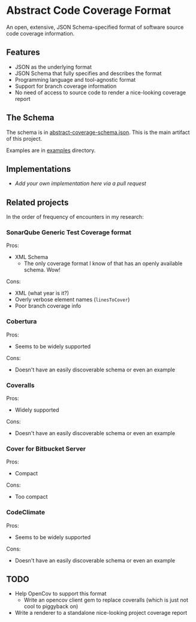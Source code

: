 # Abstract Code Coverage Format

An open, extensive, JSON Schema-specified format of software source code coverage information.

## Features

* JSON as the underlying format
* JSON Schema that fully specifies and describes the format
* Programming language and tool-agnostic format
* Support for branch coverage information
* No need of access to source code to render a nice-looking coverage report

## The Schema

The schema is in [abstract-coverage-schema.json](abstract-coverage-schema.json). This is the main artifact of this project.

Examples are in [examples](examples) directory.

## Implementations

* _Add your own implementation here via a pull request_

## Related projects

In the order of frequency of encounters in my research:

### SonarQube Generic Test Coverage format

Pros:
* XML Schema
  * The only coverage format I know of that has an openly available schema. Wow!

Cons:
* XML (what year is it?)
* Overly verbose element names (`linesToCover`)
* Poor branch coverage info

### Cobertura

Pros:

* Seems to be widely supported

Cons:

* Doesn't have an easily discoverable schema or even an example

### Coveralls

Pros:

* Widely supported

Cons:

* Doesn't have an easily discoverable schema or even an example

### Cover for Bitbucket Server

Pros:

* Compact

Cons:

* Too compact

### CodeClimate

Pros:

* Seems to be widely supported

Cons:

* Doesn't have an easily discoverable schema or even an example

## TODO

* Help OpenCov to support this format
  * Write an opencov client gem to replace coveralls (which is just not cool to piggyback on)
* Write a renderer to a standalone nice-looking project coverage report
